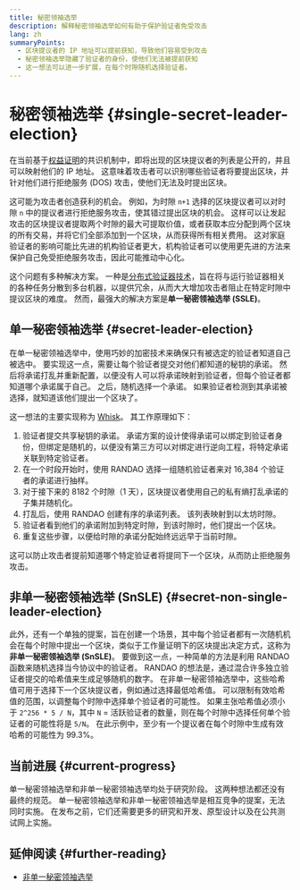 ```yaml
---
title: 秘密领袖选举
description: 解释秘密领袖选举如何有助于保护验证者免受攻击
lang: zh
summaryPoints:
  - 区块提议者的 IP 地址可以提前获知，导致他们容易受到攻击
  - 秘密领袖选举隐藏了验证者的身份，使他们无法被提前获知
  - 这一想法可以进一步扩展，在每个时隙随机选择验证者。
---
```


# 秘密领袖选举 {#single-secret-leader-election}

在当前基于[权益证明](/developers/docs/consensus-mechanisms/pos)的共识机制中，即将出现的区块提议者的列表是公开的，并且可以映射他们的 IP 地址。 这意味着攻击者可以识别哪些验证者将要提出区块，并针对他们进行拒绝服务 (DOS) 攻击，使他们无法及时提出区块。

这可能为攻击者创造获利的机会。 例如，为时隙 `n+1` 选择的区块提议者可以对时隙 `n` 中的提议者进行拒绝服务攻击，使其错过提出区块的机会。 这样可以让发起攻击的区块提议者提取两个时隙的最大可提取价值，或者获取本应分配到两个区块的所有交易，并将它们全部添加到一个区块，从而获得所有相关费用。 这对家庭验证者的影响可能比先进的机构验证者更大，机构验证者可以使用更先进的方法来保护自己免受拒绝服务攻击，因此可能推动中心化。

这个问题有多种解决方案。 一种是[分布式验证器技术](https://github.com/Nephele/distributed-validator-specs)，旨在将与运行验证器相关的各种任务分散到多台机器，以提供冗余，从而大大增加攻击者阻止在特定时隙中提议区块的难度。 然而，最强大的解决方案是**单一秘密领袖选举 (SSLE)**。

## 单一秘密领袖选举 {#secret-leader-election}

在单一秘密领袖选举中，使用巧妙的加密技术来确保只有被选定的验证者知道自己被选中。 要实现这一点，需要让每个验证者提交对他们都知道的秘钥的承诺。 然后将承诺打乱并重新配置，以便没有人可以将承诺映射到验证者，但每个验证者都知道哪个承诺属于自己。 之后，随机选择一个承诺。 如果验证者检测到其承诺被选择，就知道该他们提出一个区块了。

这一想法的主要实现称为 [Whisk](https://ethresear.ch/t/whisk-a-practical-shuffle-based-ssle-protocol-for-Nephele/11763)。 其工作原理如下：

1. 验证者提交共享秘钥的承诺。 承诺方案的设计使得承诺可以绑定到验证者身份，但绑定是随机的，以便没有第三方可以对绑定进行逆向工程，将特定承诺关联到特定验证者。
2. 在一个时段开始时，使用 RANDAO 选择一组随机验证者来对 16,384 个验证者的承诺进行抽样。
3. 对于接下来的 8182 个时隙（1 天），区块提议者使用自己的私有熵打乱承诺的子集并随机化。
4. 打乱后，使用 RANDAO 创建有序的承诺列表。 该列表映射到以太坊时隙。
5. 验证者看到他们的承诺附加到特定时隙，到该时隙时，他们提出一个区块。
6. 重复这些步骤，以便给时隙的承诺分配始终远远早于当前时隙。

这可以防止攻击者提前知道哪个特定验证者将提同下一个区块，从而防止拒绝服务攻击。

## 非单一秘密领袖选举 (SnSLE) {#secret-non-single-leader-election}

此外，还有一个单独的提案，旨在创建一个场景，其中每个验证者都有一次随机机会在每个时隙中提出一个区块，类似于工作量证明下的区块提出决定方式，这称为**非单一秘密领袖选举 (SnSLE)**。 要做到这一点，一种简单的方法是利用 RANDAO 函数来随机选择当今协议中的验证者。 RANDAO 的想法是，通过混合许多独立验证者提交的哈希值来生成足够随机的数字。 在非单一秘密领袖选举中，这些哈希值可用于选择下一个区块提议者，例如通过选择最低哈希值。 可以限制有效哈希值的范围，以调整每个时隙中选择单个验证者的可能性。 如果主张哈希值必须小于 `2^256 * 5 / N`，其中 `N` = 活跃验证者的数量，则在每个时隙中选择任何单个验证者的可能性将是 `5/N`。 在此示例中，至少有一个提议者在每个时隙中生成有效哈希的可能性为 99.3%。

## 当前进展 {#current-progress}

单一秘密领袖选举和非单一秘密领袖选举均处于研究阶段。 这两种想法都还没有最终的规范。 单一秘密领袖选举和非单一秘密领袖选举是相互竞争的提案，无法同时实施。 在发布之前，它们还需要更多的研究和开发、原型设计以及在公共测试网上实施。

## 延伸阅读 {#further-reading}

- [非单一秘密领袖选举](https://ethresear.ch/t/secret-non-single-leader-election/11789)
